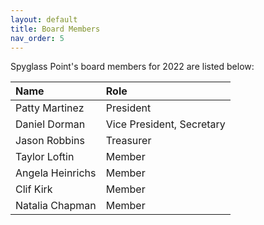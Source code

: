 ```yaml
---
layout: default
title: Board Members
nav_order: 5
---
```


Spyglass Point's board members for 2022 are listed below:

| Name                | Role                      |
|:--------------------|:--------------------------|
| Patty Martinez      | President                 |
| Daniel Dorman       | Vice President, Secretary |
| Jason Robbins       | Treasurer                 |
| Taylor Loftin       | Member                    |
| Angela Heinrichs    | Member                    |
| Clif Kirk           | Member                    |
| Natalia Chapman     | Member                    |
